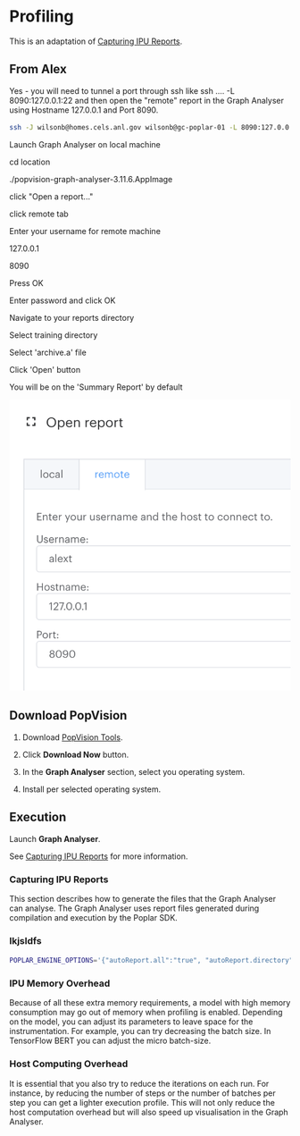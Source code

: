 # Profiling

This is an adaptation of [Capturing IPU Reports](https://docs.graphcore.ai/projects/graph-analyser-userguide/en/latest/user-guide.html#capturing-ipu-reports).

## From Alex

Yes - you will need to tunnel a port through ssh like ssh .... -L 8090:127.0.0.1:22 and then open the "remote" report in the Graph Analyser using Hostname 127.0.0.1 and Port 8090.

```bash
ssh -J wilsonb@homes.cels.anl.gov wilsonb@gc-poplar-01 -L 8090:127.0.0.1:22
```

Launch Graph Analyser on local machine

cd location

./popvision-graph-analyser-3.11.6.AppImage

click "Open a report..."

click remote tab

Enter your username for remote machine

127.0.0.1

8090

Press OK

Enter password and click OK

Navigate to your reports directory

Select training directory

Select 'archive.a' file

Click 'Open' button

You will be on the 'Summary Report' by default


![Graphcore System View](image.png "Graphcore System View")

## Download PopVision

1. Download [PopVision Tools](https://www.graphcore.ai/developer/popvision-tools).

2. Click **Download Now** button.

3. In the **Graph Analyser** section, select you operating system.

4. Install per selected operating system.

## Execution

Launch **Graph Analyser**.

See [Capturing IPU Reports](https://docs.graphcore.ai/projects/graph-analyser-userguide/en/latest/user-guide.html#capturing-ipu-reports) for more information.

### Capturing IPU Reports

This section describes how to generate the files that the Graph Analyser can analyse. The Graph Analyser uses report files generated during compilation and execution by the Poplar SDK.

### lkjsldfs

```bash
POPLAR_ENGINE_OPTIONS='{"autoReport.all":"true", "autoReport.directory":"./reports"}'
```

### IPU Memory Overhead

Because of all these extra memory requirements, a model with high memory consumption may go out of memory when profiling is enabled. Depending on the model, you can adjust its parameters to leave space for the instrumentation. For example, you can try decreasing the batch size. In TensorFlow BERT you can adjust the micro batch-size.

### Host Computing Overhead

It is essential that you also try to reduce the iterations on each run. For instance, by reducing the number of steps or the number of batches per step you can get a lighter execution profile. This will not only reduce the host computation overhead but will also speed up visualisation in the Graph Analyser.
